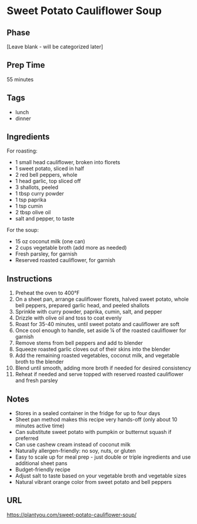 # Sweet Potato Cauliflower Soup

## Phase
[Leave blank - will be categorized later]

## Prep Time
55 minutes

## Tags
- lunch
- dinner

## Ingredients
For roasting:
- 1 small head cauliflower, broken into florets
- 1 sweet potato, sliced in half
- 2 red bell peppers, whole
- 1 head garlic, top sliced off
- 3 shallots, peeled
- 1 tbsp curry powder
- 1 tsp paprika
- 1 tsp cumin
- 2 tbsp olive oil
- salt and pepper, to taste

For the soup:
- 15 oz coconut milk (one can)
- 2 cups vegetable broth (add more as needed)
- Fresh parsley, for garnish
- Reserved roasted cauliflower, for garnish

## Instructions
1. Preheat the oven to 400°F
2. On a sheet pan, arrange cauliflower florets, halved sweet potato, whole bell peppers, prepared garlic head, and peeled shallots
3. Sprinkle with curry powder, paprika, cumin, salt, and pepper
4. Drizzle with olive oil and toss to coat evenly
5. Roast for 35-40 minutes, until sweet potato and cauliflower are soft
6. Once cool enough to handle, set aside ¼ of the roasted cauliflower for garnish
7. Remove stems from bell peppers and add to blender
8. Squeeze roasted garlic cloves out of their skins into the blender
9. Add the remaining roasted vegetables, coconut milk, and vegetable broth to the blender
10. Blend until smooth, adding more broth if needed for desired consistency
11. Reheat if needed and serve topped with reserved roasted cauliflower and fresh parsley

## Notes
- Stores in a sealed container in the fridge for up to four days
- Sheet pan method makes this recipe very hands-off (only about 10 minutes active time)
- Can substitute sweet potato with pumpkin or butternut squash if preferred
- Can use cashew cream instead of coconut milk
- Naturally allergen-friendly: no soy, nuts, or gluten
- Easy to scale up for meal prep - just double or triple ingredients and use additional sheet pans
- Budget-friendly recipe
- Adjust salt to taste based on your vegetable broth and vegetable sizes
- Natural vibrant orange color from sweet potato and bell peppers

## URL
https://plantyou.com/sweet-potato-cauliflower-soup/
